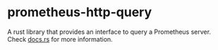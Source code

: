 # prometheus-http-query

A rust library that provides an interface to query a Prometheus server. Check [docs.rs](https://docs.rs/prometheus-http-query) for more information.